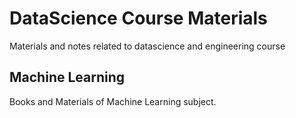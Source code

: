# DataScience Course Materials
Materials and notes related to datascience and engineering course

## Machine Learning
Books and Materials of Machine Learning subject. 
